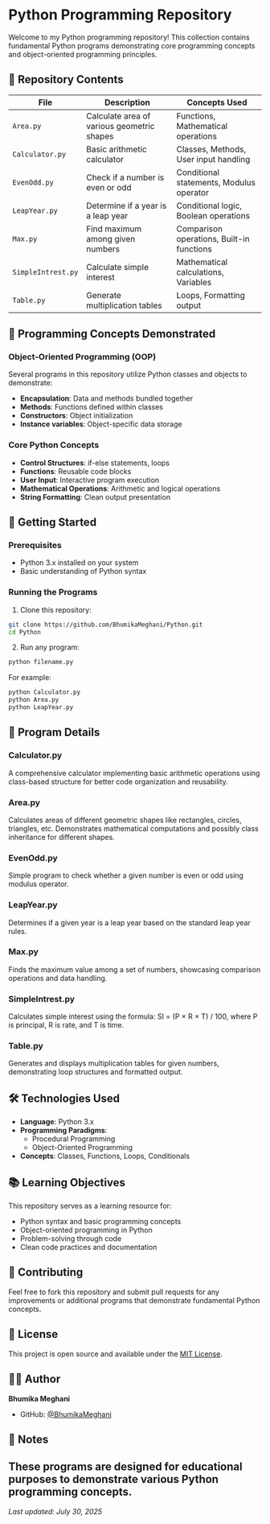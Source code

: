 # Python Programming Repository

Welcome to my Python programming repository! This collection contains fundamental Python programs demonstrating core programming concepts and object-oriented programming principles.

## 📁 Repository Contents

| File | Description | Concepts Used |
|------|-------------|---------------|
| `Area.py` | Calculate area of various geometric shapes | Functions, Mathematical operations |
| `Calculator.py` | Basic arithmetic calculator | Classes, Methods, User input handling |
| `EvenOdd.py` | Check if a number is even or odd | Conditional statements, Modulus operator |
| `LeapYear.py` | Determine if a year is a leap year | Conditional logic, Boolean operations |
| `Max.py` | Find maximum among given numbers | Comparison operations, Built-in functions |
| `SimpleIntrest.py` | Calculate simple interest | Mathematical calculations, Variables |
| `Table.py` | Generate multiplication tables | Loops, Formatting output |

## 🐍 Programming Concepts Demonstrated

### Object-Oriented Programming (OOP)
Several programs in this repository utilize Python classes and objects to demonstrate:
- **Encapsulation**: Data and methods bundled together
- **Methods**: Functions defined within classes
- **Constructors**: Object initialization
- **Instance variables**: Object-specific data storage

### Core Python Concepts
- **Control Structures**: if-else statements, loops
- **Functions**: Reusable code blocks
- **User Input**: Interactive program execution
- **Mathematical Operations**: Arithmetic and logical operations
- **String Formatting**: Clean output presentation

## 🚀 Getting Started

### Prerequisites
- Python 3.x installed on your system
- Basic understanding of Python syntax

### Running the Programs

1. Clone this repository:
```bash
git clone https://github.com/BhumikaMeghani/Python.git
cd Python
```

2. Run any program:
```bash
python filename.py
```

For example:
```bash
python Calculator.py
python Area.py
python LeapYear.py
```

## 📖 Program Details

### Calculator.py
A comprehensive calculator implementing basic arithmetic operations using class-based structure for better code organization and reusability.

### Area.py
Calculates areas of different geometric shapes like rectangles, circles, triangles, etc. Demonstrates mathematical computations and possibly class inheritance for different shapes.

### EvenOdd.py
Simple program to check whether a given number is even or odd using modulus operator.

### LeapYear.py
Determines if a given year is a leap year based on the standard leap year rules.

### Max.py
Finds the maximum value among a set of numbers, showcasing comparison operations and data handling.

### SimpleIntrest.py
Calculates simple interest using the formula: SI = (P × R × T) / 100, where P is principal, R is rate, and T is time.

### Table.py
Generates and displays multiplication tables for given numbers, demonstrating loop structures and formatted output.

## 🛠️ Technologies Used

- **Language**: Python 3.x
- **Programming Paradigms**: 
  - Procedural Programming
  - Object-Oriented Programming
- **Concepts**: Classes, Functions, Loops, Conditionals

## 📚 Learning Objectives

This repository serves as a learning resource for:
- Python syntax and basic programming concepts
- Object-oriented programming in Python
- Problem-solving through code
- Clean code practices and documentation

## 🤝 Contributing

Feel free to fork this repository and submit pull requests for any improvements or additional programs that demonstrate fundamental Python concepts.

## 📄 License

This project is open source and available under the [MIT License](LICENSE).

## 👨‍💻 Author

**Bhumika Meghani**
- GitHub: [@BhumikaMeghani](https://github.com/BhumikaMeghani)

## 📝 Notes

These programs are designed for educational purposes to demonstrate various Python programming concepts.
---

*Last updated: July 30, 2025*
